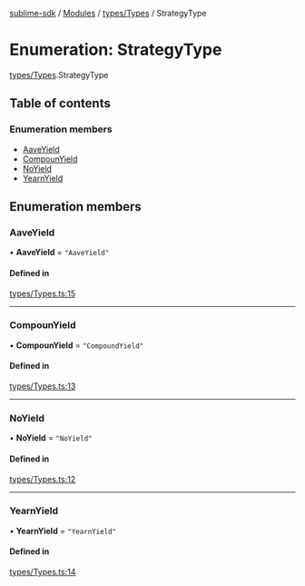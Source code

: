 [sublime-sdk](../README.md) / [Modules](../modules.md) / [types/Types](../modules/types_Types.md) / StrategyType

# Enumeration: StrategyType

[types/Types](../modules/types_Types.md).StrategyType

## Table of contents

### Enumeration members

- [AaveYield](types_Types.StrategyType.md#aaveyield)
- [CompounYield](types_Types.StrategyType.md#compounyield)
- [NoYield](types_Types.StrategyType.md#noyield)
- [YearnYield](types_Types.StrategyType.md#yearnyield)

## Enumeration members

### AaveYield

• **AaveYield** = `"AaveYield"`

#### Defined in

[types/Types.ts:15](https://github.com/sublime-finance/sublime-sdk/blob/e03df8a/src/types/Types.ts#L15)

___

### CompounYield

• **CompounYield** = `"CompoundYield"`

#### Defined in

[types/Types.ts:13](https://github.com/sublime-finance/sublime-sdk/blob/e03df8a/src/types/Types.ts#L13)

___

### NoYield

• **NoYield** = `"NoYield"`

#### Defined in

[types/Types.ts:12](https://github.com/sublime-finance/sublime-sdk/blob/e03df8a/src/types/Types.ts#L12)

___

### YearnYield

• **YearnYield** = `"YearnYield"`

#### Defined in

[types/Types.ts:14](https://github.com/sublime-finance/sublime-sdk/blob/e03df8a/src/types/Types.ts#L14)
